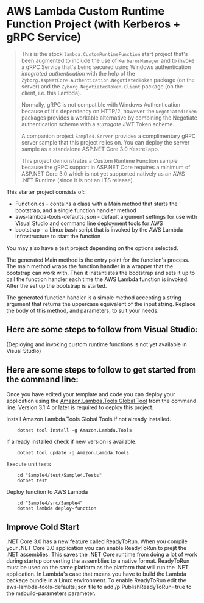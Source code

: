 # AWS Lambda Custom Runtime Function Project (with Kerberos + gRPC Service)

> This is the stock `lambda.CustomRuntimeFunction` start project that's been augmented
> to include the use of `KerberosManager` and to invoke a gRPC Service that's being
> secured using Windows authentication _integrated authentication_ with the help
> of the `Zyborg.AspNetCore.Authentication.NegotiatedToken` package (on the server)
> and the `Zyborg.NegotiatedToken.Client` package (on the client, i.e. this Lambda).
>
> Normally, gRPC is not compatible with Windows Authentication because of it's dependency
> on HTTP/2, however the `NegotiatedToken` packages provides a workable alternative by
> combining the Negotiate authentication scheme with a _surrogate_ JWT Token scheme.
>
> A companion project `Sample4.Server` provides a complimentary gRPC server sample that this
> project relies on.  You can deploy the server sample as a standalone ASP.NET Core 3.0
> Kestrel app.
>
> This project demonstrates a Custom Runtime Function sample because the gRPC support
> in ASP.NET Core requires a minimum of ASP.NET Core 3.0 which is not yet supported
> natively as an AWS .NET Runtime (since it is not an LTS release).

This starter project consists of:
* Function.cs - contains a class with a Main method that starts the bootstrap, and a single function handler method
* aws-lambda-tools-defaults.json - default argument settings for use with Visual Studio and command line deployment tools for AWS
* bootstrap - a Linux bash script that is invoked by the AWS Lambda infrastructure to start the function

You may also have a test project depending on the options selected.

The generated Main method is the entry point for the function's process.  The main method wraps the function handler in a wrapper that the bootstrap can work with.  Then it instantiates the bootstrap and sets it up to call the function handler each time the AWS Lambda function is invoked.  After the set up the bootstrap is started.

The generated function handler is a simple method accepting a string argument that returns the uppercase equivalent of the input string. Replace the body of this method, and parameters, to suit your needs. 

## Here are some steps to follow from Visual Studio:

(Deploying and invoking custom runtime functions is not yet available in Visual Studio)

## Here are some steps to follow to get started from the command line:

Once you have edited your template and code you can deploy your application using the [Amazon.Lambda.Tools Global Tool](https://github.com/aws/aws-extensions-for-dotnet-cli#aws-lambda-amazonlambdatools) from the command line.  Version 3.1.4
or later is required to deploy this project.

Install Amazon.Lambda.Tools Global Tools if not already installed.
```
    dotnet tool install -g Amazon.Lambda.Tools
```

If already installed check if new version is available.
```
    dotnet tool update -g Amazon.Lambda.Tools
```

Execute unit tests
```
    cd "Sample4/test/Sample4.Tests"
    dotnet test
```

Deploy function to AWS Lambda
```
    cd "Sample4/src/Sample4"
    dotnet lambda deploy-function
```


## Improve Cold Start

.NET Core 3.0 has a new feature called ReadyToRun. When you compile your .NET Core 3.0 application you can enable ReadyToRun 
to prejit the .NET assemblies. This saves the .NET Core runtime from doing a lot of work during startup converting the 
assemblies to a native format. ReadyToRun must be used on the same platform as the platform that will run the .NET application. In Lambda's case
that means you have to build the Lambda package bundle in a Linux environment. To enable ReadyToRun edit the aws-lambda-tools-defaults.json
file to add /p:PublishReadyToRun=true to the msbuild-parameters parameter.